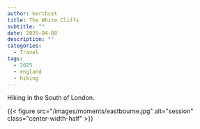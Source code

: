 ```yaml
---
author: kerthcet
title: The White Cliffs
subtitle: ""
date: 2025-04-08
description: ""
categories:
  - Travel
tags:
  - 2025
  - england
  - hiking
---
```


Hiking in the South of London.

{{< figure src="/images/moments/eastbourne.jpg" alt="session" class="center-width-half" >}}

